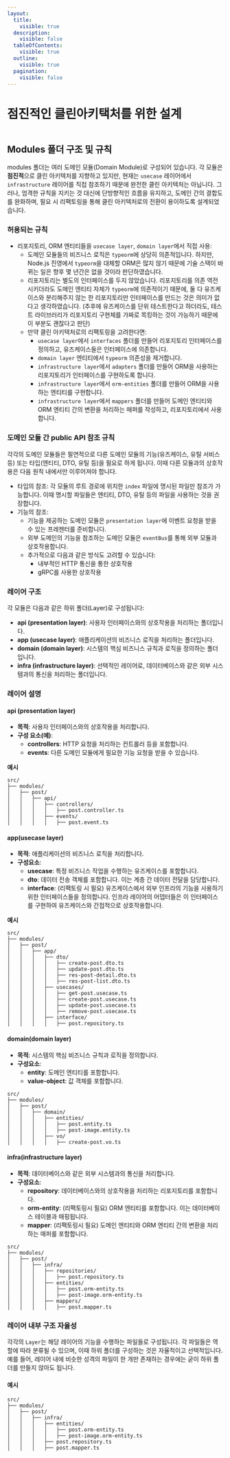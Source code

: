 ```yaml
---
layout:
  title:
    visible: true
  description:
    visible: false
  tableOfContents:
    visible: true
  outline:
    visible: true
  pagination:
    visible: false
---
```


# 점진적인 클린아키택처를 위한 설계

<figure><img src="../.gitbook/assets/README.png" alt=""><figcaption></figcaption></figure>

## Modules 폴더 구조 및 규칙

modules 폴더는 여러 도메인 모듈(Domain Module)로 구성되어 있습니다. 각 모듈은 **점진적**으로 클린 아키텍처를 지향하고 있지만, 현재는 `usecase` 레이어에서 `infrastructure` 레이어를 직접 참조하기 때문에 완전한 클린 아키텍처는 아닙니다. 그러나, 엄격한 규칙을 지키는 것 대신에 단방향적인 흐름을 유지하고, 도메인 간의 결합도를 완화하며, 필요 시 리팩토링을 통해 클린 아키텍처로의 전환이 용이하도록 설계되었습니다.

### 허용되는 규칙

* 리포지토리, ORM 엔티티들을 `usecase layer`, `domain layer`에서 직접 사용:
  * 도메인 모듈들의 비즈니스 로직은 `typeorm`에 상당히 의존적입니다. 하지만, Node.js 진영에서 `typeorm`을 대체할 ORM은 많지 않기 때문에 기술 스택이 바뀌는 일은 향후 몇 년간은 없을 것이라 판단하였습니다.
  * 리포지토리는 별도의 인터페이스를 두지 않았습니다. 리포지토리를 의존 역전 시키더라도 도메인 엔티티 자체가 `typeorm`에 의존적이기 때문에, 둘 다 유즈케이스와 분리해주지 않는 한 리포지토리만 인터페이스를 만드는 것은 의미가 없다고 생각하였습니다. (추후에 유즈케이스를 단위 테스트한다고 하더라도, 테스트 라이브러리가 리포지토리 구현체를 가짜로 목킹하는 것이 가능하기 때문에 이 부분도 괜찮다고 판단)
  * 만약 클린 아키텍처로의 리팩토링을 고려한다면:
    * `usecase layer`에서 `interfaces` 폴더를 만들어 리포지토리 인터페이스를 정의하고, 유즈케이스들은 인터페이스에 의존합니다.
    * `domain layer` 엔티티에서 `typeorm` 의존성을 제거합니다.
    * `infrastructure layer`에서 `adapters` 폴더를 만들어 ORM을 사용하는 리포지토리가 인터페이스를 구현하도록 합니다.
    * `infrastructure layer`에서 `orm-entities` 폴더를 만들어 ORM을 사용하는 엔티티를 구현합니다.
    * `infrastructure layer`에서 `mappers` 폴더를 만들어 도메인 엔티티와 ORM 엔티티 간의 변환을 처리하는 매퍼를 작성하고, 리포지토리에서 사용합니다.

### 도메인 모듈 간 public API 참조 규칙

각각의 도메인 모듈들은 필연적으로 다른 도메인 모듈의 기능(유즈케이스, 유틸 서비스 등) 또는 타입(엔티티, DTO, 유틸 등)을 필요로 하게 됩니다. 이때 다른 모듈과의 상호작용은 다음 원칙 내에서만 이루어져야 합니다.

* 타입의 참조: 각 모듈의 루트 경로에 위치한 `index` 파일에 명시된 파일만 참조가 가능합니다. 이때 명시할 파일들은 엔티티, DTO, 유틸 등의 파일을 사용하는 것을 권장합니다.
* 기능의 참조:
  * 기능을 제공하는 도메인 모듈은 `presentation layer`에 이벤트 요청을 받을 수 있는 프레젠터를 준비합니다.
  * 외부 도메인의 기능을 참조하는 도메인 모듈은 `eventBus`를 통해 외부 모듈과 상호작용합니다.
  * 추가적으로 다음과 같은 방식도 고려할 수 있습니다:
    * 내부적인 HTTP 통신을 통한 상호작용
    * gRPC를 사용한 상호작용

### 레이어 구조

각 모듈은 다음과 같은 하위 폴더(Layer)로 구성됩니다:

* **api (presentation layer)**: 사용자 인터페이스와의 상호작용을 처리하는 폴더입니다.
* **app (usecase layer)**: 애플리케이션의 비즈니스 로직을 처리하는 폴더입니다.
* **domain (domain layer)**: 시스템의 핵심 비즈니스 규칙과 로직을 정의하는 폴더입니다.
* **infra (infrastructure layer)**: 선택적인 레이어로, 데이터베이스와 같은 외부 시스템과의 통신을 처리하는 폴더입니다.

### 레이어 설명

#### api (presentation layer)

* **목적**: 사용자 인터페이스와의 상호작용을 처리합니다.
* **구성 요소(예)**:
  * **controllers**: HTTP 요청을 처리하는 컨트롤러 등을 포함합니다.
  * **events**: 다른 도메인 모듈에게 필요한 기능 요청을 받을 수 있습니다.

**예시**

```plaintext
src/
├── modules/
│   ├── post/
│   │   ├── api/
│   │   │   ├── controllers/
│   │   │   │   ├── post.controller.ts
│   │   │   ├── events/
│   │   │   │   ├── post.event.ts
```

#### app(usecase layer)

* **목적**: 애플리케이션의 비즈니스 로직을 처리합니다.
* **구성요소**:
  * **usecase**: 특정 비즈니스 작업을 수행하는 유즈케이스를 포함합니다.
  * **dto**: 데이터 전송 객체를 포함합니다. 이는 계층 간 데이터 전달을 담당합니다.
  * **interface**: (리팩토링 시 필요) 유즈케이스에서 외부 인프라의 기능을 사용하기 위한 인터페이스들을 정의합니다. 인프라 레이어의 어뎁터들은 이 인터페이스를 구현하여 유즈케이스와 간접적으로 상호작용합니다.

**예시**

```plaintext
src/
├── modules/
│   ├── post/
│   │   ├── app/
│   │   │   ├── dto/
│   │   │   │   ├── create-post.dto.ts
│   │   │   │   ├── update-post.dto.ts
│   │   │   │   ├── res-post-detail.dto.ts
│   │   │   │   ├── res-post-list.dto.ts
│   │   │   ├── usecases/
│   │   │   │   ├── get-post.usecase.ts
│   │   │   │   ├── create-post.usecase.ts
│   │   │   │   ├── update-post.usecase.ts
│   │   │   │   ├── remove-post.usecase.ts
│   │   │   ├── interface/
│   │   │   │   ├── post.repository.ts
```

#### domain(domain layer)

* **목적**: 시스템의 핵심 비즈니스 규칙과 로직을 정의합니다.
* **구성요소**:
  * **entity**: 도메인 엔티티를 포함합니다.
  * **value-object**: 값 객체를 포함합니다.

```plaintext
src/
├── modules/
│   ├── post/
│   │   ├── domain/
│   │   │   ├── entities/
│   │   │   │   ├── post.entity.ts
│   │   │   │   ├── post-image.entity.ts
│   │   │   ├── vo/
│   │   │   │   ├── create-post.vo.ts
```

#### infra(infrastructure layer)

* **목적**: 데이터베이스와 같은 외부 시스템과의 통신을 처리합니다.
* **구성요소**:
  * **repository**: 데이터베이스와의 상호작용을 처리하는 리포지토리를 포함합니다.
  * **orm-entity**: (리팩토링시 필요) ORM 엔티티를 포함합니다. 이는 데이터베이스 테이블과 매핑됩니다.
  * **mapper**: (리팩토링시 필요) 도메인 엔티티와 ORM 엔티티 간의 변환을 처리하는 매퍼를 포함합니다.

```plaintext
src/
├── modules/
│   ├── post/
│   │   ├── infra/
│   │   │   ├── repositories/
│   │   │   │   ├── post.repository.ts
│   │   │   ├── entities/
│   │   │   │   ├── post.orm-entity.ts
│   │   │   │   ├── post-image.orm-entity.ts
│   │   │   ├── mappers/
│   │   │   │   ├── post.mapper.ts
```

### 레이어 내부 구조 자율성

각각의 `Layer`는 해당 레이어의 기능을 수행하는 파일들로 구성됩니다. 각 파일들은 역할에 따라 분류될 수 있으며, 이때 하위 폴더를 구성하는 것은 자율적이고 선택적입니다. 예를 들어, 레이어 내에 비슷한 성격의 파일이 한 개만 존재하는 경우에는 굳이 하위 폴더를 만들지 않아도 됩니다.

#### 예시

```plaintext
src/
├── modules/
│   ├── post/
│   │   ├── infra/
│   │   │   ├── entities/
│   │   │   │   ├── post.orm-entity.ts
│   │   │   │   ├── post-image.orm-entity.ts
│   │   │   ├── post.repository.ts
│   │   │   ├── post.mapper.ts
```
